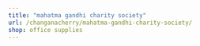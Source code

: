 ```yaml
---
title: "mahatma gandhi charity society"
url: /changanacherry/mahatma-gandhi-charity-society/
shop: office supplies
---
```

